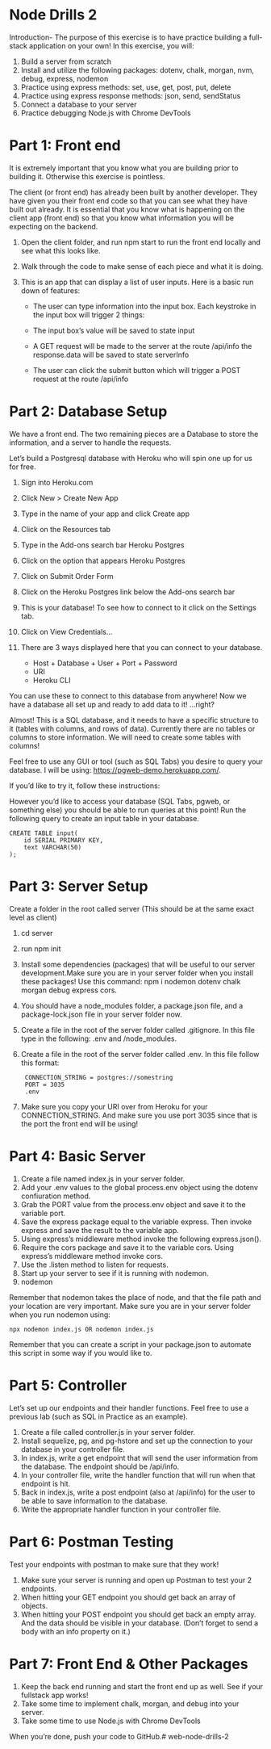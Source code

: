 # Node Drills 2
Introduction- The purpose of this exercise is to have practice building a full-stack application on your own! In this exercise, you will:

1. Build a server from scratch
2. Install and utilize the following packages: dotenv, chalk, morgan, nvm, debug, express, nodemon
3. Practice using express methods: set, use, get, post, put, delete
4. Practice using express response methods: json, send, sendStatus
5. Connect a database to your server
6. Practice debugging Node.js with Chrome DevTools

# Part 1: Front end
It is extremely important that you know what you are building prior to building it. Otherwise this exercise is pointless.

The client (or front end) has already been built by another developer. They have given you their front end code so that you can see what they have built out already. It is essential that you know what is happening on the client app (front end) so that you know what information you will be expecting on the backend.

1. Open the client folder, and run npm start to run the front end locally and see what this looks like.
2. Walk through the code to make sense of each piece and what it is doing.
3. This is an app that can display a list of user inputs. Here is a basic run down of features:

    * The user can type information into the input box. Each keystroke in the input box will trigger 2 things:

    * The input box’s value will be saved to state input

    * A GET request will be made to the server at the route /api/info the response.data will be saved to state serverInfo

    * The user can click the submit button which will trigger a POST request at the route /api/info

# Part 2: Database Setup
We have a front end. The two remaining pieces are a Database to store the information, and a server to handle the requests.

Let’s build a Postgresql database with Heroku who will spin one up for us for free.

1. Sign into Heroku.com
2. Click New > Create New App
3. Type in the name of your app and click Create app
4. Click on the Resources tab
5. Type in the Add-ons search bar Heroku Postgres
6. Click on the option that appears Heroku Postgres
7. Click on Submit Order Form
8. Click on the Heroku Postgres link below the Add-ons search bar
9. This is your database! To see how to connect to it click on the Settings tab.
10. Click on View Credentials…
11. There are 3 ways displayed here that you can connect to your database.

    * Host + Database + User + Port + Password
    * URI
    * Heroku CLI

You can use these to connect to this database from anywhere! Now we have a database all set up and ready to add data to it! …right?

Almost! This is a SQL database, and it needs to have a specific structure to it (tables with columns, and rows of data). Currently there are no tables or columns to store information. We will need to create some tables with columns!

Feel free to use any GUI or tool (such as SQL Tabs) you desire to query your database. I will be using: https://pgweb-demo.herokuapp.com/.

If you’d like to try it, follow these instructions:

However you’d like to access your database (SQL Tabs, pgweb, or something else) you should be able to run queries at this point! Run the following query to create an input table in your database.

    CREATE TABLE input(
        id SERIAL PRIMARY KEY,
        text VARCHAR(50)
    );

# Part 3: Server Setup
Create a folder in the root called server (This should be at the same exact level as client)

1. cd server
2. run npm init
3. Install some dependencies (packages) that will be useful to our server development.Make sure you are in your server folder when you install these packages! Use this command: npm i nodemon dotenv chalk morgan debug express cors.
4. You should have a node_modules folder, a package.json file, and a package-lock.json file in your server folder now.
5. Create a file in the root of the server folder called .gitignore. In this file type in the following: .env and /node_modules.
6. Create a file in the root of the server folder called .env. In this file follow this format:

        CONNECTION_STRING = postgres://somestring
        PORT = 3035
        .env

7. Make sure you copy your URI over from Heroku for your CONNECTION_STRING. And make sure you use port 3035 since that is the port the front end will be using!

# Part 4: Basic Server

1. Create a file named index.js in your server folder.
2. Add your .env values to the global process.env object using the dotenv confiuration method.
3. Grab the PORT value from the process.env object and save it to the variable port.
4. Save the express package equal to the variable express. Then invoke express and save the result to the variable app.
5. Using express’s middleware method invoke the following express.json().
6. Require the cors package and save it to the variable cors. Using express’s middleware method invoke cors.
7. Use the .listen method to listen for requests.
8. Start up your server to see if it is running with nodemon.
9. nodemon

Remember that nodemon takes the place of node, and that the file path and your location are very important. Make sure you are in your server folder when you run nodemon using:

    npx nodemon index.js OR nodemon index.js

Remember that you can create a script in your package.json to automate this script in some way if you would like to.

# Part 5: Controller

Let’s set up our endpoints and their handler functions. Feel free to use a previous lab (such as SQL in Practice as an example).

1. Create a file called controller.js in your server folder.
2. Install sequelize, pg, and pg-hstore and set up the connection to your database in your controller file.
3. In index.js, write a get endpoint that will send the user information from the database. The endpoint should be /api/info.
4. In your controller file, write the handler function that will run when that endpoint is hit.
5. Back in index.js, write a post endpoint (also at /api/info) for the user to be able to save information to the database.
6. Write the appropriate handler function in your controller file.

# Part 6: Postman Testing

Test your endpoints with postman to make sure that they work!

1. Make sure your server is running and open up Postman to test your 2 endpoints.
2. When hitting your GET endpoint you should get back an array of objects.
3. When hitting your POST endpoint you should get back an empty array. And the data should be visible in your database. (Don’t forget to send a body with an info property on it.)

# Part 7: Front End & Other Packages

1. Keep the back end running and start the front end up as well. See if your fullstack app works!
2. Take some time to implement chalk, morgan, and debug into your server.
3. Take some time to use Node.js with Chrome DevTools

When you’re done, push your code to GitHub.# web-node-drills-2

